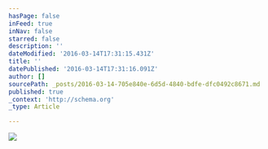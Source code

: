 ```yaml
---
hasPage: false
inFeed: true
inNav: false
starred: false
description: ''
dateModified: '2016-03-14T17:31:15.431Z'
title: ''
datePublished: '2016-03-14T17:31:16.091Z'
author: []
sourcePath: _posts/2016-03-14-705e840e-6d5d-4840-bdfe-dfc0492c8671.md
published: true
_context: 'http://schema.org'
_type: Article

---
```

![](https://the-grid-user-content.s3-us-west-2.amazonaws.com/795a26d0-1dc0-42be-ba43-3bdfdb2811d2.jpg)